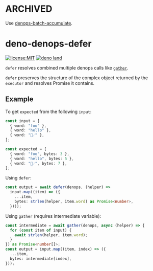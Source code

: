 # ARCHIVED

Use [denops-batch-accumulate](https://github.com/Milly/denops-batch-accumulate).

# deno-denops-defer

[![license:MIT](https://img.shields.io/github/license/Milly/deno-denops-defer?style=flat-square)](LICENSE)
[![deno land](http://img.shields.io/badge/available%20on-deno.land/x/denops__defer-lightgrey.svg?logo=deno)](https://deno.land/x/denops_defer)

`defer` resolves combined multiple denops calls like [`gather`][`gather`].

`defer` preserves the structure of the complex object returned by the `executor`
and resolves Promise it contains.

[`gather`]: https://deno.land/x/denops_std/batch/gather.ts?s=gather

## Example

To get `expected` from the following `input`:

```typescript
const input = [
  { word: "foo" },
  { word: "hello" },
  { word: "🚀☄" },
];

const expected = [
  { word: "foo", bytes: 3 },
  { word: "hello", bytes: 5 },
  { word: "🚀☄", bytes: 7 },
];
```

Using `defer`:

```typescript
const output = await defer(denops, (helper) =>
  input.map((item) => ({
    ...item,
    bytes: strlen(helper, item.word) as Promise<number>,
  })));
```

Using `gather` (requires intermediate variable):

```typescript
const intermediate = await gather(denops, async (helper) => {
  for (const item of input) {
    await strlen(helper, item.word);
  }
}) as Promise<number[]>;
const output = input.map((item, index) => ({
  ...item,
  bytes: intermediate[index],
}));
```
